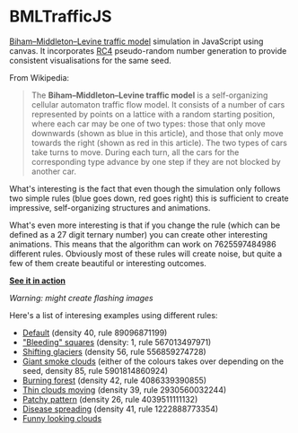 BMLTrafficJS
============

[Biham–Middleton–Levine traffic model](http://en.wikipedia.org/wiki/Biham-Middleton-Levine_traffic_model) 
simulation in JavaScript using canvas. It incorporates [RC4](http://en.wikipedia.org/wiki/RC4) pseudo-random 
number generation to provide consistent visualisations for the same seed.

From Wikipedia:

> The **Biham–Middleton–Levine traffic model** is a self-organizing cellular automaton traffic flow model. It 
consists of a number of cars represented by points on a lattice with a random starting position, where 
each car may be one of two types: those that only move downwards (shown as blue in this article), and 
those that only move towards the right (shown as red in this article). The two types of cars take turns 
to move. During each turn, all the cars for the corresponding type advance by one step if they are not 
blocked by another car.

What's interesting is the fact that even though the simulation only follows two simple rules (blue goes down, 
red goes right) this is sufficient to create impressive, self-organizing structures and animations.

What's even more interesting is that if you change the rule (which can be defined as a 27 digit ternary number) 
you can create other interesting animations. This means that the algorithm can work on 7625597484986 different 
rules. Obviously most of these rules will create noise, but quite a few of them create beautiful or interesting 
outcomes.

**[See it in action](http://htmlpreview.github.com/?http://github.com/MaciekBaron/BMLTrafficJS/blob/master/index.html)**

*Warning: might create flashing images*

Here's a list of interesing examples using different rules:
* [Default](http://htmlpreview.github.com/?http://github.com/MaciekBaron/BMLTrafficJS/blob/master/index.html) (density 40, rule 89096871199)
* ["Bleeding" squares](http://htmlpreview.github.com/?https://github.com/MaciekBaron/BMLTrafficJS/blob/master/index.html#?s=Javascript&d=1&r=567013497971) (density: 1, rule 567013497971)
* [Shifting glaciers](http://htmlpreview.github.com/?http://github.com/MaciekBaron/BMLTrafficJS/blob/master/index.html#?s=Javascript&d=56&r=5568595274728) (density 56, rule 556859274728)
* [Giant smoke clouds](http://htmlpreview.github.com/?https://github.com/MaciekBaron/BMLTrafficJS/blob/master/index.html#?s=ss&d=85&r=5901814860924) (either of the colours takes over depending on the seed, density 85, rule 5901814860924)
* [Burning forest](http://htmlpreview.github.com/?http://github.com/MaciekBaron/BMLTrafficJS/blob/master/index.html#?s=Javascript&d=42&r=4086339390855) (density 42, rule 4086339390855)
* [Thin clouds moving](http://htmlpreview.github.com/?http://github.com/MaciekBaron/BMLTrafficJS/blob/master/index.html#?s=Javascript&d=39&r=2930560032244) (density 39, rule 2930560032244)
* [Patchy pattern](http://htmlpreview.github.com/?http://github.com/MaciekBaron/BMLTrafficJS/blob/master/index.html#?s=Javascript&d=26&r=4039511111132) (density 26, rule 4039511111132)
* [Disease spreading](http://htmlpreview.github.com/?http://github.com/MaciekBaron/BMLTrafficJS/blob/master/index.html#?s=slavery&d=41&r=1222888773354) (density 41, rule 1222888773354)
* [Funny looking clouds](http://htmlpreview.github.com/?http://github.com/MaciekBaron/BMLTrafficJS/blob/master/index.html#?s=Javascript&d=44&r=3981204071203)

